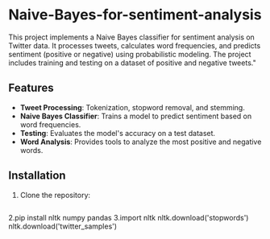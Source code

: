 # Naive-Bayes-for-sentiment-analysis
This project implements a Naive Bayes classifier for sentiment analysis on Twitter data. It processes tweets, calculates word frequencies, and predicts sentiment (positive or negative) using probabilistic modeling. The project includes training and testing on a dataset of positive and negative tweets."

## Features
- **Tweet Processing**: Tokenization, stopword removal, and stemming.
- **Naive Bayes Classifier**: Trains a model to predict sentiment based on word frequencies.
- **Testing**: Evaluates the model's accuracy on a test dataset.
- **Word Analysis**: Provides tools to analyze the most positive and negative words.

## Installation
1. Clone the repository:
   ```bash
2.pip install nltk numpy pandas
3.import nltk
nltk.download('stopwords')
nltk.download('twitter_samples')

